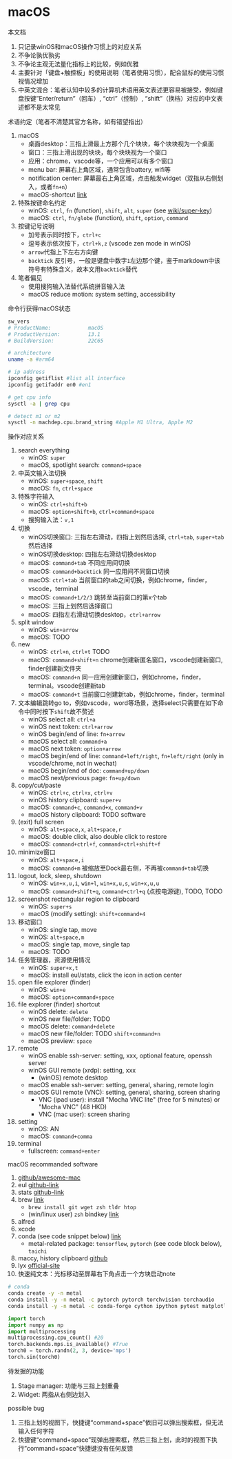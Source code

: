 # macOS

本文档

1. 只记录winOS和macOS操作习惯上的对应关系
2. 不争论孰优孰劣
3. 不争论主观无法量化指标上的比较，例如优雅
4. 主要针对「键盘+触控板」的使用说明（笔者使用习惯），配合鼠标的使用习惯视情况增加
5. 中英文混合：笔者认知中较多的计算机术语用英文表述更容易被接受，例如键盘按键”Enter/return”（回车）, “ctrl”（控制）, “shift”（换档）对应的中文表述都不是太常见

术语约定（笔者不清楚其官方名称，如有错望指出）

1. macOS
   * 桌面desktop：三指上滑最上方那个几个块块，每个块块视为一个桌面
   * 窗口：三指上滑出现的块块，每个块块视为一个窗口
   * 应用：chrome，vscode等，一个应用可以有多个窗口
   * menu bar: 屏幕右上角区域，通常包含battery, wifi等
   * notification center: 屏幕最右上角区域，点击触发widget（双指从右侧划入，或者`fn+n`）
   * macOS-shortcut [link](https://support.apple.com/en-hk/HT201236)
2. 特殊按键命名约定
   * winOS: `ctrl`, `fn` (function), `shift`, `alt`, `super` (see [wiki/super-key](https://en.wikipedia.org/wiki/Super_key_(keyboard_button)))
   * macOS: `ctrl`, `fn/globe` (function), `shift`, `option`, `command`
3. 按键记号说明
   * 加号表示同时按下，`ctrl+c`
   * 逗号表示依次按下，`ctrl+k,z` (vscode zen mode in winOS)
   * `arrow`代指上下左右方向键
   * `backtick` 反引号，一般是键盘中数字`1`左边那个键，鉴于markdown中该符号有特殊含义，故本文用`backtick`替代
4. 笔者偏见
   * 使用搜狗输入法替代系统拼音输入法
   * macOS reduce motion: system setting, accessibility

命令行获得macOS状态

```bash
sw_vers
# ProductName:            macOS
# ProductVersion:         13.1
# BuildVersion:           22C65

# architecture
uname -a #arm64

# ip address
ipconfig getiflist #list all interface
ipconfig getifaddr en0 #en1

# get cpu info
sysctl -a | grep cpu

# detect m1 or m2
sysctl -n machdep.cpu.brand_string #Apple M1 Ultra, Apple M2
```

操作对应关系

1. search everything
   * winOS: `super`
   * macOS, spotlight search: `command+space`
2. 中英文输入法切换
   * winOS: `super+space`, `shift`
   * macOS: `fn`, `ctrl+space`
3. 特殊字符输入
   * winOS: `ctrl+shift+b`
   * macOS: `option+shift+b`, `ctrl+command+space`
   * 搜狗输入法：`v,1`
4. 切换
   * winOS切换窗口: 三指左右滑动，四指上划然后选择, `ctrl+tab`, `super+tab`然后选择
   * winOS切换desktop: 四指左右滑动切换desktop
   * macOS: `command+tab` 不同应用间切换
   * macOS: `command+backtick` 同一应用间不同窗口切换
   * macOS: `ctrl+tab` 当前窗口的tab之间切换，例如chrome，finder，vscode，terminal
   * macOS: `command+1/2/3` 跳转至当前窗口的第x个tab
   * macOS: 三指上划然后选择窗口
   * macOS: 四指左右滑动切换desktop，`ctrl+arrow`
5. split window
   * winOS: `win+arrow`
   * macOS: TODO
6. new
   * winOS: `ctrl+n`, `ctrl+t` TODO
   * macOS: `command+shift+n` chrome创建新匿名窗口，vscode创建新窗口, finder创建新文件夹
   * macOS: `command+n` 同一应用创建新窗口，例如chrome，finder，terminal。vscode创建新tab
   * macOS: `command+t` 当前窗口创建新tab，例如chrome，finder，terminal
7. 文本编辑跳转go to，例如vscode，word等场景，选择select只需要在如下命令中同时按下`shift`故不赘述
   * winOS select all: `ctrl+a`
   * winOS next token: `ctrl+arrow`
   * winOS begin/end of line: `fn+arrow`
   * macOS select all: `command+a`
   * macOS next token: `option+arrow`
   * macOS begin/end of line: `command+left/right`, `fn+left/right` (only in vscode/chrome, not in wechat)
   * macOS begin/end of doc: `command+up/down`
   * macOS next/previous page: `fn+up/down`
8. copy/cut/paste
   * winOS: `ctrl+c`, `ctrl+x`, `ctrl+v`
   * winOS history clipboard: `super+v`
   * macOS: `command+c`, `command+x`, `command+v`
   * macOS history clipboard: TODO software
9. (exit) full screen
   * winOS: `alt+space,x`, `alt+space,r`
   * macOS: double click, also double click to restore
   * macOS: `command+ctrl+f`, `command+ctrl+shift+f`
10. minimize窗口
    * winOS: `alt+space,i`
    * macOS: `command+m` 被缩放至Dock最右侧，不再被`command+tab`切换
11. logout, lock, sleep, shutdown
    * winOS: `win+x,u,i`, `win+l`, `win+x,u,s`, `win+x,u,u`
    * macOS: `command+shift+q`, `command+ctrl+q` (点按电源键), TODO, TODO
12. screenshot rectangular region to clipboard
    * winOS: `super+s`
    * macOS (modify setting): `shift+command+4`
13. 移动窗口
    * winOS: single tap, move
    * winOS: `alt+space,m`
    * macOS: single tap, move, single tap
    * macOS: TODO
14. 任务管理器，资源使用情况
    * winOS: `super+x,t`
    * macOS: install eul/stats, click the icon in action center
15. open file explorer (finder)
    * winOS: `win+e`
    * macOS: `option+command+space`
16. file explorer (finder) shortcut
    * winOS delete: `delete`
    * winOS new file/folder: TODO
    * macOS delete: `command+delete`
    * macOS new file/folder: TODO `shift+command+n`
    * macOS preview: `space`
17. remote
    * winOS enable ssh-server: setting, xxx, optional feature, openssh server
    * winOS GUI remote (xrdp): setting, xxx
      * (winOS) remote desktop
    * macOS enable ssh-server: setting, general, sharing, remote login
    * macOS GUI remote (VNC): setting, general, sharing, screen sharing
      * VNC (ipad user): install "Mocha VNC lite" (free for 5 minutes) or "Mocha VNC" (48 HKD)
      * VNC (mac user): screen sharing
18. setting
    * winOS: AN
    * macOS: `command+comma`
19. terminal
    * fullscreen: `command+enter`

macOS recommanded software

1. [github/awesome-mac](https://github.com/jaywcjlove/awesome-mac)
2. eul [github-link](https://github.com/gao-sun/eul)
3. stats [github-link](https://github.com/exelban/stats)
4. brew [link](https://brew.sh/)
   * `brew install git wget zsh tldr htop`
   * (win/linux user) `zsh` bindkey [link](https://apple.stackexchange.com/a/114528)
5. alfred
6. xcode
7. conda (see code snippet below) [link](https://docs.conda.io/en/latest/miniconda.html)
   * metal-related package: `tensorflow`, `pytorch` (see code block below), `taichi`
8. maccy, history clipboard [github](https://github.com/p0deje/Maccy)
9. lyx [official-site](https://www.lyx.org/)
10. 快速纯文本：光标移动至屏幕右下角点击一个方块启动note

```bash
# conda
conda create -y -n metal
conda install -y -n metal -c pytorch pytorch torchvision torchaudio
conda install -y -n metal -c conda-forge cython ipython pytest matplotlib h5py pandas pylint jupyterlab pillow protobuf scipy requests tqdm lxml opt_einsum
```

```Python
import torch
import numpy as np
import multiprocessing
multiprocessing.cpu_count() #20
torch.backends.mps.is_available() #True
torch0 = torch.randn(2, 3, device='mps')
torch.sin(torch0)
```

待发掘的功能

1. Stage manager: 功能与三指上划重叠
2. Widget: 两指从右侧边划入

possible bug

1. 三指上划的视图下，快捷键“command+space”依旧可以弹出搜索框，但无法输入任何字符
2. 快捷键“command+space”现弹出搜索框，然后三指上划，此时的视图下执行”command+space”快捷键没有任何反馈
